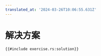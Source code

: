 ```yaml
---
translated_at: '2024-03-26T10:06:55.631Z'
---
```


# 解决方案

```rust,editable
{{#include exercise.rs:solution}}
```
